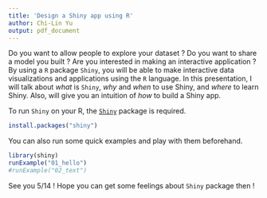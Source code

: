 ```yaml
---
title: 'Design a Shiny app using R'
author: Chi-Lin Yu
output: pdf_document
---
```

Do you want to allow people to explore your dataset ? Do you want to share a model you built ? Are you interested in making an interactive application ? By using a `R` package `Shiny`, you will be able to make interactive data visualizations and applications using the `R` language. In this presentation, I will talk about *what* is `Shiny`, *why* and *when* to use Shiny, and *where* to learn Shiny. Also, will give you an intuition of *how* to build a Shiny app.

To run `Shiny` on your R, the [`Shiny`](https://cran.r-project.org/web/packages/shiny/shiny.pdf) package is required. 

```r
install.packages("shiny")
```

You can also run some quick examples and play with them beforehand.
```r
library(shiny)
runExample("01_hello")
#runExample("02_text")
```

See you 5/14 ! Hope you can get some feelings about `Shiny` package then !